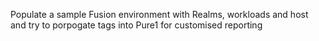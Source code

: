 Populate a sample Fusion environment with Realms, workloads and host and try to porpogate tags into Pure1 for customised reporting
